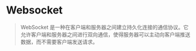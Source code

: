 # Websocket
> WebSocket 是一种在客户端和服务器之间建立持久化连接的通信协议。它允许客户端和服务器之间进行双向通信，使得服务器可以主动向客户端推送数据，而不需要客户端发送请求。
